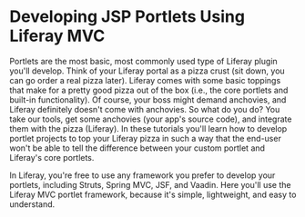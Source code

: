 # Developing JSP Portlets Using Liferay MVC [](id=developing-jsp-portlets-using-liferay-mvc-lp-6-2-develop-tutorial)

Portlets are the most basic, most commonly used type of Liferay plugin you'll
develop. Think of your Liferay portal as a pizza crust (sit down, you can go
order a real pizza later). Liferay comes with some basic toppings that make for
a pretty good pizza out of the box (i.e., the core portlets and built-in
functionality). Of course, your boss might demand anchovies, and Liferay
definitely doesn't come with anchovies. So what do you do? You take our tools,
get some anchovies (your app's source code), and integrate them with the pizza
(Liferay). In these tutorials you'll learn how to develop portlet projects to
top your Liferay pizza in such a way that the end-user won't be able to tell the
difference between your custom portlet and Liferay's core portlets. 

In Liferay, you're free to use any framework you prefer to develop your
portlets, including Struts, Spring MVC, JSF, and Vaadin. Here you'll use the
Liferay MVC portlet framework, because it's simple, lightweight, and easy to
understand. 

